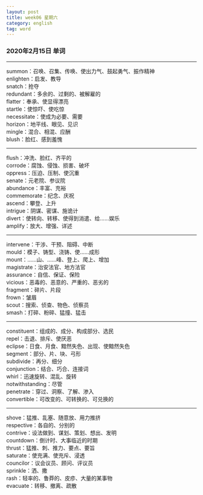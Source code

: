 ```yaml
---
layout: post  
title: week06 星期六  
category: english  
tag: word  
---
```

### 2020年2月15日 单词
- - -
summon：召唤、召集、传唤、使出力气、鼓起勇气、振作精神  
enlighten：启发、教导  
snatch：抢夺  
redundant：多余的、过剩的、被解雇的  
flatter：奉承、使显得漂亮  
startle：使惊吓、使吃惊  
necessitate：使成为必要、需要  
horizon：地平线、眼见、见识  
mingle：混合、相混、应酬  
blush：脸红、感到羞愧  
- - -
flush：冲洗、脸红、齐平的  
corrode：腐蚀、侵蚀、损害、破坏  
oppress：压迫、压制、使沉重  
senate：元老院、参议院  
abundance：丰富、充裕  
commemorate：纪念、庆祝  
ascend：攀登、上升  
intrigue：阴谋、密谋、施诡计  
divert：使转向、转移、使得到消遣、给……娱乐  
amplify：放大、增强、详述  
- - -
intervene：干涉、干预、阻碍、中断  
mould：模子、铸型、浇铸、使……成形  
mount：……山、……峰、登上、爬上、增加  
magistrate：治安法官、地方法官  
assurance：自信、保证、保险  
vicious：恶毒的、恶意的、严重的、恶劣的  
fragment：碎片、片段  
frown：皱眉  
scout：搜索、侦查、物色、侦察员  
smash：打碎、粉碎、猛撞、猛击  
- - -
constituent：组成的、成分、构成部分、选民  
repel：击退、排斥、使厌恶  
eclipse：日食、月食、黯然失色、出现、使黯然失色  
segment：部分、片、块、弓形  
subdivide：再分、细分  
conjunction：结合、巧合、连接词  
whirl：迅速旋转、混乱、旋转  
notwithstanding：尽管  
penetrate：穿过、洞察、了解、渗入  
convertible：可改变的、可转换的、可兑换的  
- - -
shove：猛推、乱塞、随意放、用力推挤  
respective：各自的、分别的  
contrive：设法做到、谋划、策划、想出、发明  
countdown：倒计时、大事临近的时期  
thrust：猛推、刺、推力、要点、要旨  
saturate：使充满、使充斥、浸透  
councilor：议会议员、顾问、评议员  
sprinkle：洒、撒  
rash：轻率的、鲁莽的、皮疹、大量的某事物  
evacuate：转移、撤离、疏散
